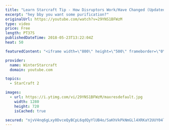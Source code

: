 ```yaml
---
title: "Learn Starcraft Tip - How Disruptors Work/Have Changed (Updated Patch 4.0 2018)"
excerpt: "hey bby you want some purification?"
originalUrl: https://youtube.com/watch?v=29YNS1BFWzM
type: video
price: Free
length: PT37S
publishedDateTime: 2018-05-23T13:22:04Z
heat: 50

featuredContent: "<iframe width=\"800\" height=\"500\" frameborder=\"0\" src=\"https://www.youtube.com/embed/29YNS1BFWzM\" allow=\"accelerometer; autoplay; encrypted-media; gyroscope; picture-in-picture\" allowfullscreen></iframe>"

provider:
  name: WinterStarcraft
  domain: youtube.com

topics:
  - StarCraft 2

images:
  - url: https://i.ytimg.com/vi/29YNS1BFWzM/maxresdefault.jpg
    width: 1280
    height: 720
    isCached: true

secured: "njvV4nq6gLxy0DvceQyBCpL6qdQyYlUB4o/SaKhVkPkNmGLl4XRKaY2UUY04lJga4fK4ilZJUXw8wfIdEYjIhzUfC9Gfe1MDVRNQdgTNQ0Krm7d+espi+GJJ6FwU7uHUfZSysS/i8eb/5Yu2+G+FwRjzL205LW8IPffC5CSzZAcgQjqed8I1W+MKUuspKA+6wUS+pxTTowfRLC8KTwfZP6V9dW+fxc1iiOO8IqqdUe/XBAQn/TnTYOxT35KuMZhKEKLk9MENSk5/RREJ6Wq2BMCiLKGs4/iakSSrbItyBmCvLJqu2wflULTEAKcdWorgBRqDs5mTFm7p+btUZ0/wBdoMMmPpZg/sElDU1NeocaA0mjVssSHsGkpIMJ/H5oY6+K94UUTY4+fu1nujpQ1wfAcSB2V+aL2doiVCseu+Yuw=;1lW2NDbKqQ4C8VzUES9lBw=="
---
```


